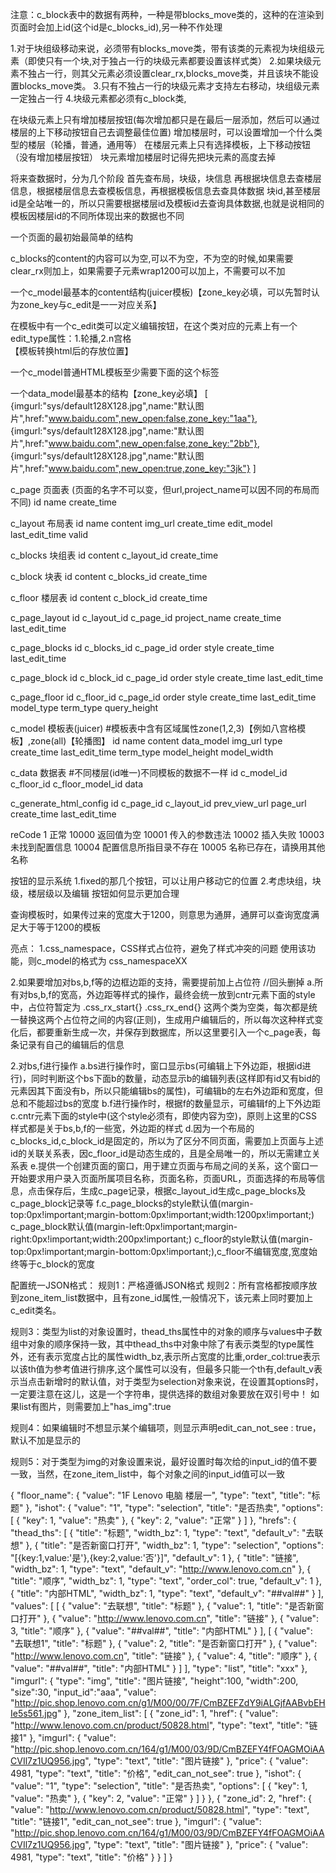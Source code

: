 
注意：c_block表中的数据有两种，一种是带blocks_move类的，这种的在渲染到页面时会加上id(这个id是c_blocks_id),另一种不作处理

1.对于块组级移动来说，必须带有blocks_move类，带有该类的元素视为块组级元素（即使只有一个块,对于独占一行的块级元素都要设置该样式类）
2.如果块级元素不独占一行，则其父元素必须设置clear_rx,blocks_move类，并且该块不能设置blocks_move类。
3.只有不独占一行的块级元素才支持左右移动，块组级元素一定独占一行
4.块级元素都必须有c_block类,


在块级元素上只有增加楼层按钮(每次增加都只是在最后一层添加，然后可以通过楼层的上下移动按钮自己去调整最佳位置)
增加楼层时，可以设置增加一个什么类型的楼层（轮播，普通，通用等）
在楼层元素上只有选择模板，上下移动按钮（没有增加楼层按钮）
块元素增加楼层时记得先把块元素的高度去掉


将来查数据时，分为几个阶段
首先查布局，块级，块信息
再根据块信息去查楼层信息，根据楼层信息去查模板信息，再根据模板信息去查具体数据
块id,甚至楼层id是全站唯一的，所以只需要根据楼层id及模板id去查询具体数据,也就是说相同的模板因楼层id的不同所体现出来的数据也不同

一个页面的最初始最简单的结构
<div id="back">
	<div id="content"></div>
	<div id="config"></div>
</div>

c_blocks的content的内容可以为空,可以不为空，不为空的时候,如果需要clear_rx则加上，如果需要子元素wrap1200可以加上，不需要可以不加
<div class="xx blocks_move">
	<div class="wrap1200"></div>
</div>


一个c_model最基本的content结构(juicer模板)【zone_key必填，可以先暂时认为zone_key与c_edit是一一对应关系】
<div class="c_model css_namespacexx">   在模板中有一个c_edit类可以定义编辑按钮，在这个类对应的元素上有一个edit_type属性：1.轮播,2.n宫格
	<style>
		/* .aaa ul li{float: left;}
		.aaa ul li img{width: 200px;height: 170px;} */
	</style>
	<script class="tmpl" type="text/template">
		/*<ul class="clear_rx">
			{@each model_list as it}
				<li class="c_edit" zone_key="${it.zone_key}"><a href="${it.href}" {@if it.new_open}target="_blank"{@/if}><img src="${it.imgurl}" alt="${it.name}"></a></li>
			{@/each}
		</ul>*/
	</script>
	<div class="translated"></div>       【模板转换html后的存放位置】
</div>

一个c_model普通HTML模板至少需要下面的这个标签
<div class="c_model">
	
</div>


一个data_model最基本的结构【zone_key必填】
[
	{imgurl:"sys/default128X128.jpg",name:"默认图片",href:"www.baidu.com",new_open:false,zone_key:"1aa"},
	{imgurl:"sys/default128X128.jpg",name:"默认图片",href:"www.baidu.com",new_open:false,zone_key:"2bb"},
	{imgurl:"sys/default128X128.jpg",name:"默认图片",href:"www.baidu.com",new_open:true,zone_key:"3jk"}
]

c_page		页面表				(页面的名字不可以变，但url,project_name可以因不同的布局而不同)
id		name		create_time

c_layout	布局表
id		name		content		img_url		create_time		edit_model		last_edit_time		valid
												
c_blocks	块组表
id		content		c_layout_id		create_time

c_block		块表
id		content		c_blocks_id		create_time

c_floor		楼层表
id		content		c_block_id		create_time

c_page_layout
id		c_layout_id		c_page_id		project_name		create_time		last_edit_time

c_page_blocks
id		c_blocks_id		c_page_id		order		style 		create_time		last_edit_time		

c_page_block
id		c_block_id		c_page_id		order		style 		create_time		last_edit_time

c_page_floor
id		c_floor_id		c_page_id		order		style 		create_time		last_edit_time		model_type		term_type		query_height


c_model		模板表(juicer) 						#模板表中含有区域属性zone(1,2,3)【例如八宫格模板】,zone(all)【轮播图】
id		name		content		data_model		img_url		type		create_time		last_edit_time		term_type		model_height		model_width

c_data		数据表								#不同楼层(id唯一)不同模板的数据不一样
id		c_model_id		c_floor_id		c_floor_model_id		data

c_generate_html_config
id		c_page_id		c_layout_id		prev_view_url		page_url		create_time		last_edit_time


reCode 
	1	正常
	10000	返回值为空
	10001	传入的参数违法
	10002	插入失败
	10003	未找到配置信息
	10004	配置信息所指目录不存在
	10005	名称已存在，请换用其他名称

按钮的显示系统
1.fixed的那几个按钮，可以让用户移动它的位置
2.考虑块组，块级，楼层级以及编辑 按钮如何显示更加合理


查询模板时，如果传过来的宽度大于1200，则意思为通屏，通屏可以查询宽度满足大于等于1200的模板

亮点：
1.css_namespace，CSS样式占位符，避免了样式冲突的问题
		使用该功能，则c_model的格式为 css_namespaceXX
		<div class="c_model">
			<style>
				.css_namespaceliumeiling ul li{float: left;}
				.css_namespaceliumeiling ul li img{width: 140px;height: 110px;}
			</style>
			<script class="tmpl" type="text/template">
				<ul class="clear_rx">
					{@each model_list as it}
						<li class="c_edit" zone_key="${it.zone_key}"><a href="${it.href}" {@if it.new_open=="yes"}target="_blank"{@/if}><img src="${it.imgurl}" alt="${it.name}"></a></li>
					{@/each}
				</ul>
			</script>
			<div class="translated css_namespaceliumeiling"></div>
		</div>

2.如果要增加对bs,b,f等的边框边距的支持，需要提前加上占位符  //回头删掉
	a.所有对bs,b,f的宽高，外边距等样式的操作，最终会统一放到cntr元素下面的style中，占位符暂定为
	  	.css_rx_start{}
		.css_rx_end{}
		这两个类为空类，每次都是统一替换这两个占位符之间的内容(正则)，生成用户编辑后的，所以每次这种样式变化后，都要重新生成一次，并保存到数据库，所以这里要引入一个c_page表，每条记录有自己的编辑后的信息


2.对bs,f进行操作
	a.bs进行操作时，窗口显示bs(可编辑上下外边距，根据id进行)，同时判断这个bs下面b的数量，动态显示b的编辑列表(这样即有id又有bid的元素因其下面没有b，所以只能编辑bs的属性)，可编辑b的左右外边距和宽度，但总和不能超过bs的宽度
	b.f进行操作时，根据f的数量显示，可编辑f的上下外边距
	c.cntr元素下面的style中(这个style必须有，即使内容为空)，原则上这里的CSS样式都是关于bs,b,f的一些宽，外边距的样式
	d.因为一个布局的c_blocks_id,c_block_id是固定的，所以为了区分不同页面，需要加上页面与上述id的关联关系表，因c_floor_id是动态生成的，且是全局唯一的，所以无需建立关系表
	e.提供一个创建页面的窗口，用于建立页面与布局之间的关系，这个窗口一开始要求用户录入页面所属项目名称，页面名称，页面URL，页面选择的布局等信息，点击保存后，生成c_page记录，根据c_layout_id生成c_page_blocks及c_page_block记录等
	f.c_page_blocks的style默认值(margin-top:0px!important;margin-bottom:0px!important;width:1200px!important;)
	  c_page_block默认值(margin-left:0px!important;margin-right:0px!important;width:200px!important;)
	  c_floor的style默认值(margin-top:0px!important;margin-bottom:0px!important;),c_floor不编辑宽度,宽度始终等于c_block的宽度



配置统一JSON格式：
规则1：严格遵循JSON格式
规则2：所有宫格都按顺序放到zone_item_list数据中，且有zone_id属性,一般情况下，该元素上同时要加上c_edit类名。

规则3：类型为list的对象设置时，thead_ths属性中的对象的顺序与values中子数组中对象的顺序保持一致，其中thead_ths中对象中除了有表示类型的type属性外，还有表示宽度占比的属性width_bz,表示所占宽度的比重,order_col:true表示以该th值为参考值进行排序,这个属性可以没有，但最多只能一个th有,default_v表示当点击新增时的默认值，对于类型为selection对象来说，在设置其options时，一定要注意在这儿，这是一个字符串，提供选择的数组对象要放在双引号中！
如果list有图片，则需要加上"has_img":true

规则4：如果编辑时不想显示某个编辑项，则显示声明edit_can_not_see : true，默认不加是显示的

规则5：对于类型为img的对象设置来说，最好设置时每次给的input_id的值不要一致，当然，在zone_item_list中，每个对象之间的input_id值可以一致

{
    "floor_name": {
        "value": "1F Lenovo 电脑 楼层一", 
        "type": "text", 
        "title": "标题"
    }, 
    "ishot": {
        "value": "1", 
        "type": "selection", 
        "title": "是否热卖", 
        "options": [
            {
                "key": 1, 
                "value": "热卖"
            }, 
            {
                "key": 2, 
                "value": "正常"
            }
        ]
    }, 
    "hrefs": {
        "thead_ths": [
            {
                "title": "标题", 
                "width_bz": 1, 
                "type": "text", 
                "default_v": "去联想"
            }, 
            {
                "title": "是否新窗口打开", 
                "width_bz": 1, 
                "type": "selection", 
                "options": "[{key:1,value:'是'},{key:2,value:'否'}]", 
                "default_v": 1
            }, 
            {
                "title": "链接", 
                "width_bz": 1, 
                "type": "text", 
                "default_v": "http://www.lenovo.com.cn"
            }, 
            {
                "title": "顺序", 
                "width_bz": 1, 
                "type": "text", 
                "order_col": true, 
                "default_v": 1
            }, 
            {
                "title": "内部HTML", 
                "width_bz": 1, 
                "type": "text", 
                "default_v": "<i class='icon'></i><span>##val##</span>"
            }
        ], 
        "values": [
            [
                {
                    "value": "去联想", 
                    "title": "标题"
                }, 
                {
                    "value": 1, 
                    "title": "是否新窗口打开"
                }, 
                {
                    "value": "http://www.lenovo.com.cn", 
                    "title": "链接"
                }, 
                {
                    "value": 3, 
                    "title": "顺序"
                }, 
                {
                    "value": "<i class='icon'></i><span>##val##</span>", 
                    "title": "内部HTML"
                }
            ], 
            [
                {
                    "value": "去联想1", 
                    "title": "标题"
                }, 
                {
                    "value": 2, 
                    "title": "是否新窗口打开"
                }, 
                {
                    "value": "http://www.lenovo.com.cn", 
                    "title": "链接"
                }, 
                {
                    "value": 4, 
                    "title": "顺序"
                }, 
                {
                    "value": "<i class='icon'></i><span>##val##</span>", 
                    "title": "内部HTML"
                }
            ]
        ], 
        "type": "list", 
        "title": "xxx"
    }, 
    "imgurl": {
        "type": "img",
        "title": "图片链接",
        "height":100,
        "width":200,
        "size":30,
        "input_id":"aaa",
        "value": "http://pic.shop.lenovo.com.cn/g1/M00/00/7F/CmBZEFZdY9iALGjfAABvbEHIe5s561.jpg"
    },
    "zone_item_list": [
        {
            "zone_id": 1, 
            "href": {
                "value": "http://www.lenovo.com.cn/product/50828.html", 
                "type": "text", 
                "title": "链接1"
            }, 
            "imgurl": {
                "value": "http://pic.shop.lenovo.com.cn/164/g1/M00/03/9D/CmBZEFY4fFOAGMOiAACVIl7z1UQ956.jpg", 
                "type": "text", 
                "title": "图片链接"
            }, 
            "price": {
                "value": 4981, 
                "type": "text", 
                "title": "价格", 
                "edit_can_not_see": true
            }, 
            "ishot": {
                "value": "1", 
                "type": "selection", 
                "title": "是否热卖", 
                "options": [
                    {
                        "key": 1, 
                        "value": "热卖"
                    }, 
                    {
                        "key": 2, 
                        "value": "正常"
                    }
                ]
            }
        }, 
        {
            "zone_id": 2, 
            "href": {
                "value": "http://www.lenovo.com.cn/product/50828.html", 
                "type": "text", 
                "title": "链接1", 
                "edit_can_not_see": true
            }, 
            "imgurl": {
                "value": "http://pic.shop.lenovo.com.cn/164/g1/M00/03/9D/CmBZEFY4fFOAGMOiAACVIl7z1UQ956.jpg", 
                "type": "text", 
                "title": "图片链接"
            }, 
            "price": {
                "value": 4981, 
                "type": "text", 
                "title": "价格"
            }
        }
    ]
}
	







